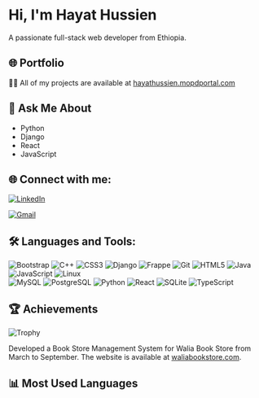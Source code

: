 # Hi, I'm Hayat Hussien

   A passionate full-stack web developer from Ethiopia.

## 🌐 Portfolio

👨‍💻 All of my projects are available at [hayathussien.mopdportal.com](https://hayathussien.mopdportal.com/)

## 💬 Ask Me About

- Python
- Django
- React
- JavaScript


## 🌐 Connect with me:
[<img src="https://img.shields.io/badge/LinkedIn-0077B5?style=for-the-badge&logo=linkedin&logoColor=white" alt="LinkedIn" />](https://www.linkedin.com/in/hayat-hussien/)

[<img src="https://img.shields.io/badge/Gmail-D14836?style=for-the-badge&logo=gmail&logoColor=white" alt="Gmail" />](mailto:hayuya617@gmail.com)

## 🛠️ Languages and Tools:

![Bootstrap](https://img.shields.io/badge/-Bootstrap-563D7C?style=flat-square&logo=bootstrap&logoColor=white) 
![C++](https://img.shields.io/badge/-C%2B%2B-00599C?style=flat-square&logo=cplusplus&logoColor=white) 
![CSS3](https://img.shields.io/badge/-CSS3-1572B6?style=flat-square&logo=css3&logoColor=white) 
![Django](https://img.shields.io/badge/-Django-092E20?style=flat-square&logo=django&logoColor=white) 
![Frappe](https://img.shields.io/badge/-Frappe-00BFB3?style=flat-square&logo=frappe&logoColor=white) 
![Git](https://img.shields.io/badge/-Git-F05032?style=flat-square&logo=git&logoColor=white) 
![HTML5](https://img.shields.io/badge/-HTML5-E34F26?style=flat-square&logo=html5&logoColor=white) 
![Java](https://img.shields.io/badge/-Java-007396?style=flat-square&logo=java&logoColor=white) 
![JavaScript](https://img.shields.io/badge/-JavaScript-F7DF1E?style=flat-square&logo=javascript&logoColor=white) 
![Linux](https://img.shields.io/badge/-Linux-FCC624?style=flat-square&logo=linux&logoColor=black)  
![MySQL](https://img.shields.io/badge/-MySQL-4479A1?style=flat-square&logo=mysql&logoColor=white) 
![PostgreSQL](https://img.shields.io/badge/-PostgreSQL-4169E1?style=flat-square&logo=postgresql&logoColor=white) 
![Python](https://img.shields.io/badge/-Python-3776AB?style=flat-square&logo=python&logoColor=white) 
![React](https://img.shields.io/badge/-React-61DAFB?style=flat-square&logo=react&logoColor=black) 
![SQLite](https://img.shields.io/badge/-SQLite-003B57?style=flat-square&logo=sqlite&logoColor=white) 
![TypeScript](https://img.shields.io/badge/-TypeScript-007ACC?style=flat-square&logo=typescript&logoColor=white)

## 🏆 Achievements

![Trophy](https://github.com/hayat-hussien-0b8b0122b)

Developed a Book Store Management System for Walia Book Store from March to September. The website is available at [waliabookstore.com](https://waliabookstore.com/).

## 📊 Most Used Languages

